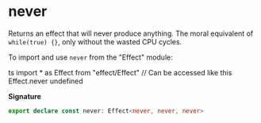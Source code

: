 # never

Returns an effect that will never produce anything. The moral equivalent of
`while(true) {}`, only without the wasted CPU cycles.

To import and use `never` from the "Effect" module:

ts
import \* as Effect from "effect/Effect"
// Can be accessed like this
Effect.never
undefined

**Signature**

```ts
export declare const never: Effect<never, never, never>
```
